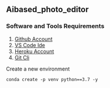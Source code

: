## Aibased_photo_editor

### Software and Tools Requirements

1. [Github Account](https://github.com)
2. [VS Code Ide](https://code.visualstudio.com)
3. [Heroku Account](https://heroku.com)
4. [Git Cli](https://github.com/cli/cli/releases/download/v2.22.1/gh_2.22.1_windows_amd64.msi)


Create a new environment

```
conda create -p venv python==3.7 -y

```
